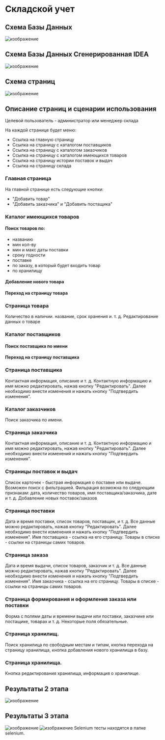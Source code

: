 # Складской учет

## Схема Базы Данных
![изображение](https://github.com/dukedaW/web-prak/blob/main/ER_DIAGRAM.png)

## Схема Базы Данных Сгенерированная IDEA
![изображение](https://github.com/dukedaW/web-prak/blob/main/ER_IDEA_GENERATED.png)

## Схема страниц
![изображение](https://github.com/dukedaW/web-prak/blob/main/pages.png)

## Описание страниц и сценарии использования
Целевой пользователь - администратор или менеджер склада

На каждой странице будет меню:
- Ссылка на главную страницу
- Ссылка на страницу с каталогом поставщиков
- Ссылка на страницу с каталогом заказчиков
- Ссылка на страницу с каталогом имеющихся товаров
- Ссылка на страницу истории поставок и выдач
- Ссылка на страницу склада
### Главная страница

На главной странице есть следующие кнопки: 
- "Добавить товар" 
- "Добавить заказчика" и "Добавить постащика"

### Каталог имеющихся товаров
#### Поиск товаров по:
* названию
* мин кол-ву
* мин и макс даты поставки
* сроку годности
* поставке
* по заказу, в который будет входить товар
* по хранилищу

#### Добавление нового товара
#### Переход на страницу товара

### Страница товара
Количество в наличии. название, срок хранения и. т. д.
Редактирование данных о товаре

### Каталог поставщиков
#### Поиск поставщика по имени
#### Переход на страницу поставщика

### Страница поставщика
Контактная информация, описание и т. д.
Контактную информацию и имя можно редактировать, нажав кнопку "Редактировать". Далее необходимо внести изменения и нажать кнопку "Подтвердить изменения".

### Каталог заказчиков
Поиск заказчика по имени.

### Страница заказчика
Контактная информация, описание и т. д.
Контактную информацию и имя можно редактировать, нажав кнопку "Редактировать". Далее необходимо внести изменения и нажать кнопку "Подтвердить изменения".

### Страницы поставок и выдач
Список карточек - быстрая информация о поставке или выдаче. Возможен поиск с фильтрацией.
Фильрация возможна по следующим признакам: дата, количество товаров, имя поставщика/заказчика, дате и т. д. 
Добавление новых поставок/заказов

### Страница поставки
Дата и время поставки, список товаров, поставщик, и т. д. 
Все данные можно редактировать, нажав кнопку "Редактировать". Далее необходимо внести изменения и нажать кнопку "Подтвердить изменения".
Имя поставщика - ссылка на его страницу. Товары в списке - ссылки на страницы самих товаров.

### Страница заказа
Дата и время выдачи, список товаров, заказчик и т. д.
Все данные можно редактировать, нажав кнопку "Редактировать". Далее необходимо внести изменения и нажать кнопку "Подтвердить изменения".
Имя заказчика - ссылка на его страницу. Товары в списке - ссылки на страницы самих товаров.

### Страница формирования и оформления заказа или поставки
Форма с полями даты и времени выдачи или поставки, заказчике или постащике, товарах и т. д. Некоторые поля обязательные.

### Страница хранилищ.
Поиск хранилица по свободным местам и типам, кнопка перехода на страницу хранилища, кнопка добавления нового хранилища в базу.

### Страница хранилища.
Кнопка редактирования хранилища, информация о хранилище.

## Результаты 2 этапа
![изображение](https://github.com/dukedaW/web-prak/blob/main/second_task_res.png)
## Результаты 3 этапа
![изображение](https://github.com/dukedaW/web-prak/blob/main/Selenium1.png)
![изображение](https://github.com/dukedaW/web-prak/blob/main/selenium2.png)
Selenium тесты находятся в папке selenium.
